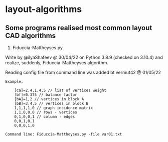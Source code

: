 # layout-algorithms
## Some programs realised most common layout CAD algorithms

1. Fiduccia-Mattheyses.py
	
Write by @ilyaShafeev @ 30/04/22 on Python 3.8.9 (checked on 3.10.4) and realize, suddenly, Fiduccia-Mattheyses algorithm.

Reading config file from command line was added bt vermut42 @ 01/05/22

	Example:

		[ca]=2,4,1,4,5 // list of vertices weight
		[bf]=0.375 // balance factor
		[bA]=1,2 // vertices in block A
		[bB]=3,4,5 // vertices in block B
		1,1,1,1,0 // graph incidence matrix 
		1,1,0,0,0 // rows - vertices
		0,1,0,0,1 // column - edges
		0,0,1,0,1
		0,0,0,1,0

	Command line: Fiduccia-Mattheyses.py -file var01.txt